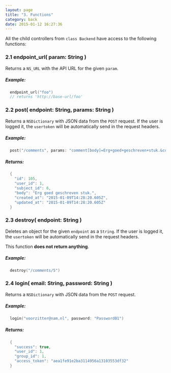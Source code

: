 ```yaml
---
layout: page
title: "3. Functions"
category: back
date: 2015-01-12 16:27:36
---
```


All the child controllers from `class Backend` have access to the following functions:

### 2.1 endpoint_url( param: String )
Returns a `NS_URL` with the API URL for the given `param`.

##### Example:
```swift
  endpoint_url("foo")
  // returns 'http://base-url/foo'
```

### 2.2 post( endpoint: String, params: String )
Returns a `NSDictionary` with JSON data from the `POST` request. If the user is logged it, the `usertoken` will be automatically send in the request headers.

##### Example:
```swift
  post("/comments", params: "comment[body]=Erg+goed+geschreven+stuk.&comment[subject_id]=6&comment[user_id]=1")
```

##### Returns:
```swift
  {
    "id": 105,
    "user_id": 1,
    "subject_id": 6,
    "body": "Erg goed geschreven stuk.",
    "created_at": "2015-01-09T14:28:20.605Z",
    "updated_at": "2015-01-09T14:28:20.605Z"
  }
```

### 2.3 destroy( endpoint: String )
Deletes an object for the given `endpoint` as a `String`. If the user is logged it, the `usertoken` will be automatically send in the request headers.

This function **does not return anything**.

##### Example:
```swift
  destroy("/comments/5")
```

### 2.4 login( email: String, password: String )
Returns a `NSDictionary` with JSON data from the `POST` request.

##### Example:
```swift
  login("voorzitter@nam.nl", password: "Password01")
```

##### Returns:
```swift
  {
    "success": true,
    "user_id": 1,
    "group_id": 1,
    "access_token": "aea1fe91e2ba3114956a13103553df32"
  }
```
